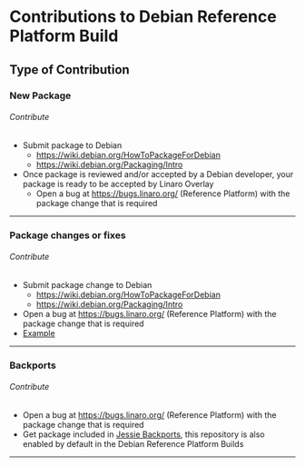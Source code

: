 # Contributions to Debian Reference Platform Build

## Type of Contribution

### New Package

###### Contribute

- Submit package to Debian
   - https://wiki.debian.org/HowToPackageForDebian 
   - https://wiki.debian.org/Packaging/Intro
- Once package is reviewed and/or accepted by a Debian developer, your package is ready to be accepted by Linaro Overlay
   - Open a bug at https://bugs.linaro.org/ (Reference Platform) with the package change that is required

***

### Package changes or fixes

###### Contribute

- Submit package change to Debian
   - https://wiki.debian.org/HowToPackageForDebian 
   - https://wiki.debian.org/Packaging/Intro
- Open a bug at https://bugs.linaro.org/ (Reference Platform) with the package change that is required
- [Example](https://ubuntu-packaging-guide.readthedocs.io/en/latest/ubuntu-packaging-guide/traditional-packaging.html#creating-a-debdiff)

***

### Backports

###### Contribute

- Open a bug at https://bugs.linaro.org/ (Reference Platform) with the package change that is required
- Get package included in [Jessie Backports](https://backports.debian.org/), this repository is also enabled by default in the Debian Reference Platform Builds

***
